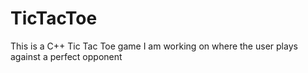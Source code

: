 # TicTacToe
This is a C++ Tic Tac Toe game I am working on where the user plays against a perfect opponent
